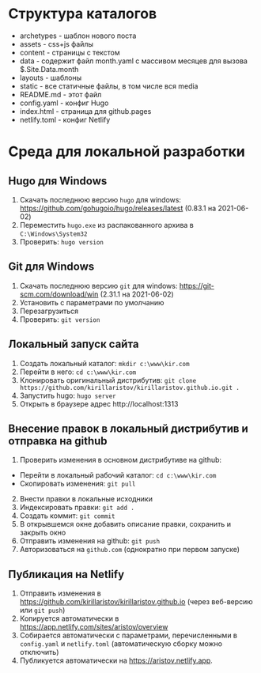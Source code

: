 # Структура каталогов

* archetypes - шаблон нового поста
* assets - сss+js файлы
* content - страницы с текстом
* data - содержит файл month.yaml с массивом месяцев для вызова $.Site.Data.month
* layouts - шаблоны
* static - все статичные файлы, в том числе вся media
* README.md - этот файл
* config.yaml - конфиг Hugo
* index.html - страница для github.pages
* netlify.toml - конфиг Netlify

# Среда для локальной разработки

## Hugo для Windows

1. Скачать последнюю версию `hugo` для windows: https://github.com/gohugoio/hugo/releases/latest (0.83.1 на 2021-06-02)
2. Переместить `hugo.exe` из распакованного архива в `C:\Windows\System32`
3. Проверить: `hugo version`

## Git для Windows

1. Скачать последнюю версию `git` для windows: https://git-scm.com/download/win (2.31.1 на 2021-06-02)
2. Установить с параметрами по умолчанию
3. Перезагрузиться
4. Проверить: `git version`

## Локальный запуск сайта

1. Создать локальный каталог: `mkdir c:\www\kir.com`
2. Перейти в него: `cd c:\www\kir.com`
3. Клонировать оригинальный дистрибутив: `git clone https://github.com/kirillaristov/kirillaristov.github.io.git .`
4. Запустить hugo: `hugo server`
5. Открыть в браузере адрес http://localhost:1313

## Внесение правок в локальный дистрибутив и отправка на github

1. Проверить изменения в основном дистрибутиве на github:
* Перейти в локальный рабочий каталог: `cd c:\www\kir.com`
* Скопировать изменения: `git pull`
2. Внести правки в локальные исходники
3. Индексировать правки: `git add .`
4. Создать коммит: `git commit`
5. В открывшемся окне добавить описание правки, сохранить и закрыть окно
6. Отправить изменения на github: `git push`
7. Авторизоваться на `github.com` (однократно при первом запуске)

## Публикация на Netlify

1. Отправить изменения в https://github.com/kirillaristov/kirillaristov.github.io (через веб-версию или `git push`)
2. Копируется автоматически в https://app.netlify.com/sites/aristov/overview
3. Собирается автоматически с параметрами, перечисленными в `config.yaml` и `netlify.toml` (автоматическую сборку можно отключить)
4. Публикуется автоматически на https://aristov.netlify.app.
